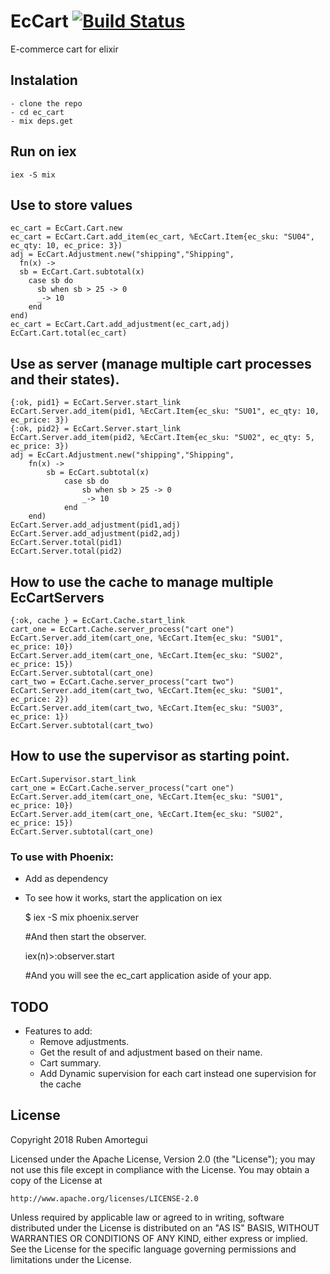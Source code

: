 # EcCart [![Build Status](https://travis-ci.org/ramortegui/ec_cart.svg?branch=master)](https://travis-ci.org/ramortegui/ec_cart)

E-commerce cart for elixir

## Instalation

    - clone the repo
    - cd ec_cart
    - mix deps.get

## Run on iex

    iex -S mix

## Use to store values 

    ec_cart = EcCart.Cart.new
    ec_cart = EcCart.Cart.add_item(ec_cart, %EcCart.Item{ec_sku: "SU04", ec_qty: 10, ec_price: 3})
    adj = EcCart.Adjustment.new("shipping","Shipping",
      fn(x) ->
      sb = EcCart.Cart.subtotal(x)
        case sb do
          sb when sb > 25 -> 0
          _-> 10
        end
    end)
    ec_cart = EcCart.Cart.add_adjustment(ec_cart,adj)
    EcCart.Cart.total(ec_cart)

## Use as server (manage multiple cart processes and their states).

    {:ok, pid1} = EcCart.Server.start_link
    EcCart.Server.add_item(pid1, %EcCart.Item{ec_sku: "SU01", ec_qty: 10, ec_price: 3})
    {:ok, pid2} = EcCart.Server.start_link
    EcCart.Server.add_item(pid2, %EcCart.Item{ec_sku: "SU02", ec_qty: 5, ec_price: 3})
    adj = EcCart.Adjustment.new("shipping","Shipping",
        fn(x) ->
            sb = EcCart.subtotal(x)
                case sb do
                    sb when sb > 25 -> 0
                    _-> 10
                end
        end)
    EcCart.Server.add_adjustment(pid1,adj)
    EcCart.Server.add_adjustment(pid2,adj)
    EcCart.Server.total(pid1)
    EcCart.Server.total(pid2)

## How to use the cache to manage multiple EcCartServers

    {:ok, cache } = EcCart.Cache.start_link
    cart_one = EcCart.Cache.server_process("cart one")
    EcCart.Server.add_item(cart_one, %EcCart.Item{ec_sku: "SU01", ec_price: 10})
    EcCart.Server.add_item(cart_one, %EcCart.Item{ec_sku: "SU02", ec_price: 15})
    EcCart.Server.subtotal(cart_one)
    cart_two = EcCart.Cache.server_process("cart two")
    EcCart.Server.add_item(cart_two, %EcCart.Item{ec_sku: "SU01", ec_price: 2})
    EcCart.Server.add_item(cart_two, %EcCart.Item{ec_sku: "SU03", ec_price: 1})
    EcCart.Server.subtotal(cart_two)

## How to use the supervisor as starting point.

    EcCart.Supervisor.start_link
    cart_one = EcCart.Cache.server_process("cart one")
    EcCart.Server.add_item(cart_one, %EcCart.Item{ec_sku: "SU01", ec_price: 10})
    EcCart.Server.add_item(cart_one, %EcCart.Item{ec_sku: "SU02", ec_price: 15})
    EcCart.Server.subtotal(cart_one)

### To use with Phoenix:
  - Add as dependency 
  - To see how it works, start the application on iex
  
      $ iex -S mix phoenix.server
      
      #And then start the observer.
      
      iex(n)>:observer.start
        
      #And you will see the ec_cart application aside of your app.

## TODO

  - Features to add:
    * Remove adjustments.
    * Get the result of and adjustment based on their name.
    * Cart summary.
    * Add Dynamic supervision for each cart instead one supervision for the
      cache

## License

Copyright 2018 Ruben Amortegui

Licensed under the Apache License, Version 2.0 (the "License");
you may not use this file except in compliance with the License.
You may obtain a copy of the License at

    http://www.apache.org/licenses/LICENSE-2.0

Unless required by applicable law or agreed to in writing, software
distributed under the License is distributed on an "AS IS" BASIS,
WITHOUT WARRANTIES OR CONDITIONS OF ANY KIND, either express or implied.
See the License for the specific language governing permissions and
limitations under the License.
